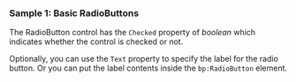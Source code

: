 ### Sample 1: Basic RadioButtons

The RadioButton control has the `Checked` property of *boolean* which indicates whether the control is checked or not.

Optionally, you can use the `Text` property to specify the label for the radio button. Or you can put the label contents inside the `bp:RadioButton` element.

